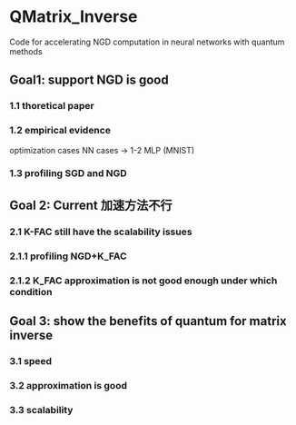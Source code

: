 # QMatrix_Inverse

Code for accelerating NGD computation in neural networks with quantum methods

## Goal1: support NGD is good

### 1.1 thoretical paper

### 1.2 empirical evidence

optimization cases
NN cases -> 1-2 MLP (MNIST)

### 1.3 profiling SGD and NGD 



## Goal 2: Current 加速方法不行



### 2.1 K-FAC still have the scalability issues



### 2.1.1 profiling NGD+K_FAC



### 2.1.2 K_FAC approximation is not good enough under which condition



## Goal 3: show the benefits of quantum for matrix inverse



### 3.1 speed



### 3.2 approximation is good



### 3.3 scalability